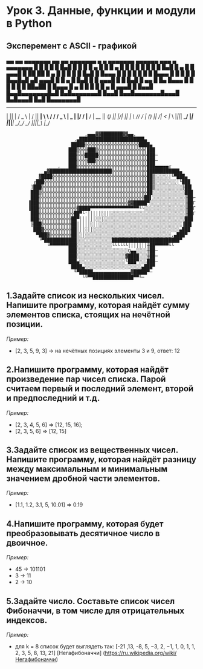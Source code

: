 # Урок 3. Данные, функции и модули в Python

## Эксперемент с ASCII - графикой  

 ▄▄   ▄▄ ▄▄▄▄▄▄▄ ▄▄   ▄▄ ▄▄▄▄▄▄▄    ▄     ▄ ▄▄▄▄▄▄▄ ▄▄▄▄▄▄   ▄▄▄   ▄    ▄▄▄▄▄▄▄ 
█  █ █  █       █  █▄█  █       █  █ █ ▄ █ █       █   ▄  █ █   █ █ █  █       █
█  █▄█  █   ▄   █       █    ▄▄▄█  █ ██ ██ █   ▄   █  █ █ █ █   █▄█ █  █▄▄▄    █
█       █  █ █  █       █   █▄▄▄   █       █  █ █  █   █▄▄█▄█      ▄█   ▄▄▄█   █
█   ▄   █  █▄█  █       █    ▄▄▄█  █       █  █▄█  █    ▄▄  █     █▄   █▄▄▄    █
█  █ █  █       █ ██▄██ █   █▄▄▄   █   ▄   █       █   █  █ █    ▄  █   ▄▄▄█   █
█▄▄█ █▄▄█▄▄▄▄▄▄▄█▄█   █▄█▄▄▄▄▄▄▄█  █▄▄█ █▄▄█▄▄▄▄▄▄▄█▄▄▄█  █▄█▄▄▄█ █▄█  █▄▄▄▄▄▄▄█

 _  _   ___   __  __  ___       __      __  ___   ___  _  __         ____ 
| || | / _ \ |  \/  || __|      \ \    / / / _ \ | _ \| |/ /        |__ / 
| __ || (_) || |\/| || _|        \ \/\/ / | (_) ||   /|   <          |_ \ 
|_||_| \___/ |_|  |_||___|        \_/\_/   \___/ |_|_\|_|\_\        |___/ 



     
                                 ,▄▄▄▓▓████████▓▓▄▄,
                             ,▄████████████████████████▄
                            █████╬╬╬╬╬╬╬╬╬╬╬╬╬╬╬╬╬╬╬╬████▄
                           ███▒╬╬╬███▒╬╬╬╬╬╬╬╬╬╬╬╬╬╬╬╬╬╣███
                           ███╬╬╬█████╬╬╬╬╬╬╬╬╬╬╬╬╬╬╬╬╬╬███─
                           ███╬╬╬╬███╬╬╬╬╬╬╬╬╬╬╬╬╬╬╬╬╬╬╬███─
                       ,   ███╬╬╬╬╬╬╬╬╬╬╬╬╬╬╬╬╬╬╬╬╬╬╬╬╬╬███▄▄▄▄▄╓
                  ▄▓███████████████████████╬╬╬╬╬╬╬╬╬╬╬╬╬████████████▄
                ▓████╬╬╬╬╬╬╬╬╬╬╬╬╬╬╬╬╬╬╬╬╬╬╬╬╬╬╬╬╬╬╬╬╬╬╬██▒░░░░░│╙▀███▄
              ╓███╬╬╬╬╬╬╬╬╬╬╬╬╬╬╬╬╬╬╬╬╬╬╬╬╬╬╬╬╬╬╬╬╬╬╬╬╬╬██▒░░░░░░░░│╙███
             ]███╬╬╬╬╬╬╬╬╬╬╬╬╬╬╬╬╬╬╬╬╬╬╬╬╬╬╬╬╬╬╬╬╬╬╬╬╬╬╬██▒░░░░░░░░░░╟██▌
             ███▒╬╬╬╬╬╬╬╬╬╬╬╬╬╬╬╬╬╬╬╬╬╬╬╬╬╬╬╬╬╬╬╬╬╬╬╬╬╬╬██░░░░░░░░░░░░███
             ███╬╬╬╬╬╬╬╬╬╬╬╬╬╬╬╬╬╬╬╬╬╬╬╬╬╬╬╬╬╬╬╬╬╬╬╬╬╬╬██▌░░░░░░░░░░░░╟██⌐
            ▐███╬╬╬╬╬╬╬╬╬╬╬╬╬╬╬╬╬╬╬╬╬╬╬╬╬╬╬╬╬╬╬╬╬▓▓█████▀░░░░░░░░░░░░░╟██Γ
            ▐███╬╬╬╬╬╬╬╬╬╬╬╬╬╬▓████▀▀▀▀▀▀▀▀▀▀▀▀▀▀▀▀▀▀╙└░░░░░░░░░░░░░░░╟██Γ
             ███╬╬╬╬╬╬╬╬╬╬╬╬╬██▀└'│││││░││░░░░░░░░░░░░░░░░░░░░░░░░░░░░╟██Γ
             ███╬╬╬╬╬╬╬╬╬╬╬╬██▀││││││░░│░░░░░░░░░░░░░░░░░░░░░░░░░░░░░░███
             ╟███╬╬╬╬╬╬╬╬╬╬╬██│││││░││░░░░░░░░░░░░░░░░░░░░░░░░░░░░░░░▐██▌
              ███▓╬╬╬╬╬╬╬╬╬╬██│││░││░░░░░░░░░░░░░░░░░░░░░░░░░░░░░░░░▄███
               ▀███▓╬╬╬╬╬╬╬╬██│░│░░░░░░░░░░░░░░░░░░░░░░░░░░░░░░░░,▄███▀
                └▀████████████│░░░░░░░░░░░░█████████████████████████▀
                   └▀▀▀▀▀▀▀███░░░░░░░░░░░░░└└└└└└│││││││╫██▀▀▀▀▀╙└
                           ███░░░░░░░░░░░░░░░░░░░Q▄▄░░░░╫██─
                           ███░░░░░░░░░░░░░░░░░░▓████░░░╫██─
                           ███▄░░░░░░░░░░░░░░░░░╙███▀░░░███─
                            ████▄░░░░░░░░░░░░░░░░░░░░░▄███▀
                             ╙▀█████▄▄▄▄▄▄▄▄▄▄▄▄▄▄▓█████▀─
                                └╙▀▀███████████████▀▀╙─
     
     
     
 
## 1.Задайте список из нескольких чисел. Напишите программу, которая найдёт сумму элементов списка, стоящих на нечётной позиции.
*Пример:*

- [2, 3, 5, 9, 3] -> на нечётных позициях элементы 3 и 9, ответ: 12


## 2.Напишите программу, которая найдёт произведение пар чисел списка. Парой считаем первый и последний элемент, второй и предпоследний и т.д.
*Пример:*

- [2, 3, 4, 5, 6] => [12, 15, 16];
- [2, 3, 5, 6] => [12, 15]


## 3.Задайте список из вещественных чисел. Напишите программу, которая найдёт разницу между максимальным и минимальным значением дробной части элементов.
*Пример:*

- [1.1, 1.2, 3.1, 5, 10.01] => 0.19


## 4.Напишите программу, которая будет преобразовывать десятичное число в двоичное.
*Пример:*

- 45 -> 101101
- 3 -> 11
- 2 -> 10

## 5.Задайте число. Составьте список чисел Фибоначчи, в том числе для отрицательных индексов.
*Пример:*

- для k = 8 список будет выглядеть так: [-21 ,13, -8, 5, −3, 2, −1, 1, 0, 1, 1, 2, 3, 5, 8, 13, 21] [Негафибоначчи] (https://ru.wikipedia.org/wiki/Негафибоначчи)